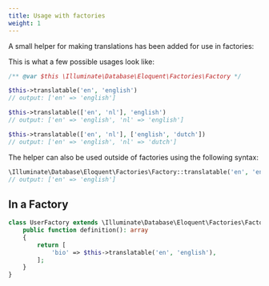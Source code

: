 ```yaml
---
title: Usage with factories
weight: 1
---
```


A small helper for making translations has been added for use in factories:

This is what a few possible usages look like:

```php
/** @var $this \Illuminate\Database\Eloquent\Factories\Factory */

$this->translatable('en', 'english')
// output: ['en' => 'english']

$this->translatable(['en', 'nl'], 'english')
// output: ['en' => 'english', 'nl' => 'english']

$this->translatable(['en', 'nl'], ['english', 'dutch'])
// output: ['en' => 'english', 'nl' => 'dutch']
```

The helper can also be used outside of factories using the following syntax:

```php
\Illuminate\Database\Eloquent\Factories\Factory::translatable('en', 'english');
// output: ['en' => 'english']
```

## In a Factory 

```php
class UserFactory extends \Illuminate\Database\Eloquent\Factories\Factory {
    public function definition(): array
    {
        return [
            'bio' => $this->translatable('en', 'english'),
        ];
    }
}
```
